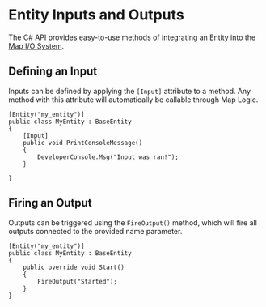 # Entity Inputs and Outputs
The C# API provides easy-to-use methods of integrating an Entity into the [Map I/O System](https://developer.valvesoftware.com/wiki/Inputs_and_Outputs).

## Defining an Input
Inputs can be defined by applying the `[Input]` attribute to a method. Any method with this attribute will automatically be callable through Map Logic.

```CSharp
[Entity("my_entity")]
public class MyEntity : BaseEntity
{
    [Input]
    public void PrintConsoleMessage()
    {
        DeveloperConsole.Msg("Input was ran!");
    }

}
```

## Firing an Output
Outputs can be triggered using the `FireOutput()` method, which will fire all outputs connected to the provided name parameter.

```CSharp
[Entity("my_entity")]
public class MyEntity : BaseEntity
{
    public override void Start()
    {
        FireOutput("Started");
    }
}
```